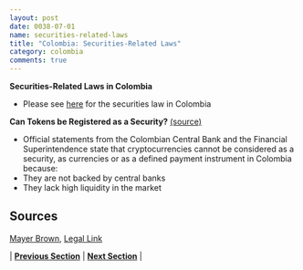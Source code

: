```yaml
---
layout: post
date: 0038-07-01
name: securities-related-laws
title: "Colombia: Securities-Related Laws"
category: colombia
comments: true
---
```

**Securities-Related Laws in Colombia**
- Please see [here](https://www.mayerbrown.com/files/Publication/4868229b-de56-4b53-8669-a55fcfdd728a/Presentation/PublicationAttachment/56e374b9-fab3-467f-b3b1-aa1d67beafbb/Update_New_Regulations_Moveable_Assets_Colombia_0414.pdf) for the securities law in Colombia  

**Can Tokens be Registered as a Security?** [(source)]( https://www.legalink.ch/xms/files/NEWS/Legalink_ICOS_and_Token_Sales.pdf)
- Official statements from the Colombian Central Bank and the Financial Superintendence state that cryptocurrencies cannot be considered as a security, as currencies or as a defined payment instrument in Colombia because:
- They are not backed by central banks 
- They lack high liquidity in the market 

Sources 
--- 
[Mayer Brown](https://www.mayerbrown.com/files/Publication/4868229b-de56-4b53-8669-a55fcfdd728a/Presentation/PublicationAttachment/56e374b9-fab3-467f-b3b1-aa1d67beafbb/Update_New_Regulations_Moveable_Assets_Colombia_0414.pdf), [Legal Link]( https://www.legalink.ch/xms/files/NEWS/Legalink_ICOS_and_Token_Sales.pdf)


| **[Previous Section](https://neo-project.github.io/global-blockchain-compliance-hub//colombia/colombia-laws-token-sales.html)** | **[Next Section](https://neo-project.github.io/global-blockchain-compliance-hub//colombia/colombia-privacy-and-data-protection.html)** |
